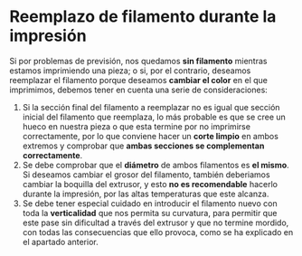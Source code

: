 # Reemplazo de filamento durante la impresión 

Si por problemas de previsión, nos quedamos **sin filamento** mientras estamos imprimiendo una pieza; o si, por el contrario, deseamos reemplazar el filamento porque deseamos **cambiar el color** en el que imprimimos, debemos tener en cuenta una serie de consideraciones:

1. Si la sección final del filamento a reemplazar no es igual que sección inicial del filamento que reemplaza, lo más probable es que se cree un hueco en nuestra pieza o que esta termine por no imprimirse correctamente, por lo que conviene hacer un **corte limpio** en ambos extremos y comprobar que **ambas secciones se complementan correctamente**.
2. Se debe comprobar que el **diámetro** de ambos filamentos es **el mismo**. Si deseamos cambiar el grosor del filamento, también deberiamos cambiar la boquilla del extrusor, y esto **no es recomendable** hacerlo durante la impresión, por las altas temperaturas que este alcanza.
3. Se debe tener especial cuidado en introducir el filamento nuevo con toda la **verticalidad** que nos permita su curvatura, para permitir que este pase sin dificultad a través del extrusor y que no termine mordido, con todas las consecuencias que ello provoca, como se ha explicado en el apartado anterior.
